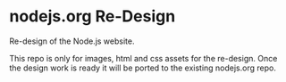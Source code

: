 # nodejs.org Re-Design

Re-design of the Node.js website.

This repo is only for images, html and css assets for the re-design. Once the design work is ready it will be ported to the existing nodejs.org repo.
